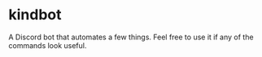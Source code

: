 # kindbot
A Discord bot that automates a few things. Feel free to use it if any of the commands look useful.
